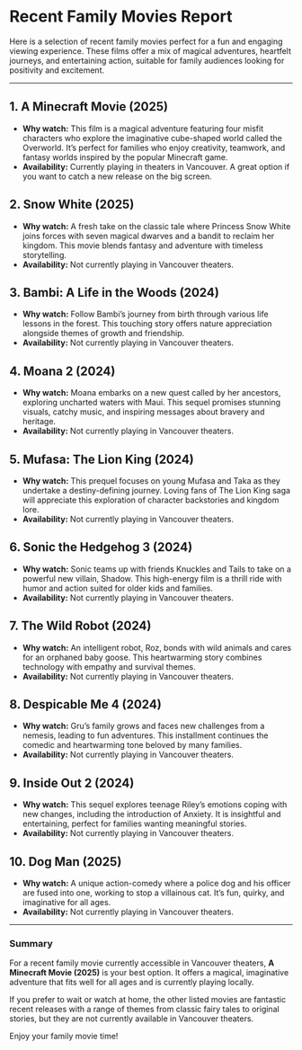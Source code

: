 # Recent Family Movies Report

Here is a selection of recent family movies perfect for a fun and engaging viewing experience. These films offer a mix of magical adventures, heartfelt journeys, and entertaining action, suitable for family audiences looking for positivity and excitement.

---

## 1. A Minecraft Movie (2025)
- **Why watch:** This film is a magical adventure featuring four misfit characters who explore the imaginative cube-shaped world called the Overworld. It’s perfect for families who enjoy creativity, teamwork, and fantasy worlds inspired by the popular Minecraft game.
- **Availability:** Currently playing in theaters in Vancouver. A great option if you want to catch a new release on the big screen.

## 2. Snow White (2025)
- **Why watch:** A fresh take on the classic tale where Princess Snow White joins forces with seven magical dwarves and a bandit to reclaim her kingdom. This movie blends fantasy and adventure with timeless storytelling.
- **Availability:** Not currently playing in Vancouver theaters.

## 3. Bambi: A Life in the Woods (2024)
- **Why watch:** Follow Bambi’s journey from birth through various life lessons in the forest. This touching story offers nature appreciation alongside themes of growth and friendship.
- **Availability:** Not currently playing in Vancouver theaters.

## 4. Moana 2 (2024)
- **Why watch:** Moana embarks on a new quest called by her ancestors, exploring uncharted waters with Maui. This sequel promises stunning visuals, catchy music, and inspiring messages about bravery and heritage.
- **Availability:** Not currently playing in Vancouver theaters.

## 5. Mufasa: The Lion King (2024)
- **Why watch:** This prequel focuses on young Mufasa and Taka as they undertake a destiny-defining journey. Loving fans of The Lion King saga will appreciate this exploration of character backstories and kingdom lore.
- **Availability:** Not currently playing in Vancouver theaters.

## 6. Sonic the Hedgehog 3 (2024)
- **Why watch:** Sonic teams up with friends Knuckles and Tails to take on a powerful new villain, Shadow. This high-energy film is a thrill ride with humor and action suited for older kids and families.
- **Availability:** Not currently playing in Vancouver theaters.

## 7. The Wild Robot (2024)
- **Why watch:** An intelligent robot, Roz, bonds with wild animals and cares for an orphaned baby goose. This heartwarming story combines technology with empathy and survival themes.
- **Availability:** Not currently playing in Vancouver theaters.

## 8. Despicable Me 4 (2024)
- **Why watch:** Gru’s family grows and faces new challenges from a nemesis, leading to fun adventures. This installment continues the comedic and heartwarming tone beloved by many families.
- **Availability:** Not currently playing in Vancouver theaters.

## 9. Inside Out 2 (2024)
- **Why watch:** This sequel explores teenage Riley’s emotions coping with new changes, including the introduction of Anxiety. It is insightful and entertaining, perfect for families wanting meaningful stories.
- **Availability:** Not currently playing in Vancouver theaters.

## 10. Dog Man (2025)
- **Why watch:** A unique action-comedy where a police dog and his officer are fused into one, working to stop a villainous cat. It’s fun, quirky, and imaginative for all ages.
- **Availability:** Not currently playing in Vancouver theaters.

---

### Summary

For a recent family movie currently accessible in Vancouver theaters, **A Minecraft Movie (2025)** is your best option. It offers a magical, imaginative adventure that fits well for all ages and is currently playing locally.

If you prefer to wait or watch at home, the other listed movies are fantastic recent releases with a range of themes from classic fairy tales to original stories, but they are not currently available in Vancouver theaters.

Enjoy your family movie time!